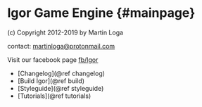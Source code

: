 Igor Game Engine                                    {#mainpage}
================

(c) Copyright 2012-2019 by Martin Loga
    
contact: martinloga@protonmail.com

Visit our facebook page [fb/Igor](https://www.facebook.com/IgorThreeD)

 - [Changelog](@ref changelog)
 - [Build Igor](@ref build)
 - [Styleguide](@ref styleguide)
 - [Tutorials](@ref tutorials)
  
